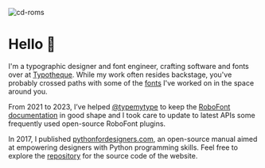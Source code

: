 ![cd-roms](https://pythonfordesigners.com/tutorials/hsl-color-wheel/cd-roms@1500.png)

# Hello 👋

I'm a typographic designer and font engineer, crafting software and fonts over at [Typotheque](https://www.typotheque.com). While my work often resides backstage, you've probably crossed paths with some of the [fonts](https://www.typotheque.com/authors/roberto-arista/fonts) I've worked on in the space around you.

From 2021 to 2023, I’ve helped [@typemytype](https://github.com/typemytype) to keep the [RoboFont documentation](https://robofont.com) in good shape and I took care to update to latest APIs some frequently used open-source RoboFont plugins.

In 2017, I published [pythonfordesigners.com](https://pythonfordesigners.com), an open-source manual aimed at empowering designers with Python programming skills. Feel free to explore the [repository](https://github.com/roberto-arista/PythonForDesigners) for the source code of the website.
